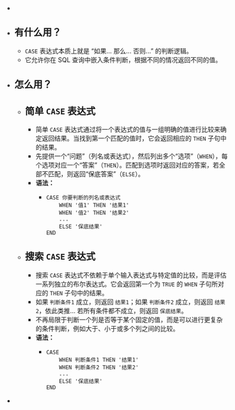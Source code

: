 -
- ## 有什么用？
	- `CASE` 表达式本质上就是 “如果... 那么... 否则...” 的判断逻辑。
	- 它允许你在 SQL 查询中嵌入条件判断，根据不同的情况返回不同的值。
- ## 怎么用？
	- ## 简单 `CASE` 表达式
		- 简单 `CASE` 表达式通过将一个表达式的值与一组明确的值进行比较来确定返回结果。当找到第一个匹配的值时，它会返回相应的 `THEN` 子句中的结果。
		- 先提供一个“问题”（列名或表达式），然后列出多个“选项”（`WHEN`），每个选项对应一个“答案”（`THEN`）。匹配到选项时返回对应的答案，若全部不匹配，则返回“保底答案”（`ELSE`）。
		- **语法：**
			- ```mysql
			  CASE 你要判断的列名或表达式
			      WHEN '值1' THEN '结果1'
			      WHEN '值2' THEN '结果2'
			      ...
			      ELSE '保底结果'
			  END
			  ```
	- ## 搜索 `CASE` 表达式
		- 搜索 `CASE` 表达式不依赖于单个输入表达式与特定值的比较，而是评估一系列独立的布尔表达式。它会返回第一个为 `TRUE` 的 `WHEN` 子句所对应的 `THEN` 子句中的结果。
		- 如果 `判断条件1` 成立，则返回 `结果1`；如果 `判断条件2` 成立，则返回 `结果2`，依此类推… 若所有条件都不成立，则返回 `保底结果`。
		- 不再局限于判断一个列是否等于某个固定的值，而是可以进行更复杂的条件判断，例如大于、小于或多个列之间的比较。
		- **语法：**
			- ```mysql
			  CASE
			      WHEN 判断条件1 THEN '结果1'
			      WHEN 判断条件2 THEN '结果2'
			      ...
			      ELSE '保底结果'
			  END
			  ```
-